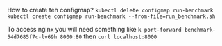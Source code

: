 How to create teh configmap?
`kubectl delete configmap run-benchmark`
`kubectl create configmap run-benchmark --from-file=run_benchmark.sh`

To access nginx you will need something like
`k port-forward benchmark-54d7685f7c-lv69h 8000:80`
then
`curl localhost:8000`